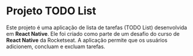 # Projeto TODO List

Este projeto é uma aplicação de lista de tarefas (TODO List) desenvolvida em **React Native**. Ele foi criado como parte de um desafio do curso de **React Native** da Rocketseat. A aplicação permite que os usuários adicionem, concluam e excluam tarefas.
